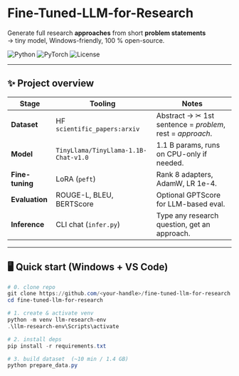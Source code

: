 # Fine-Tuned-LLM-for-Research
Generate full research **approaches** from short **problem statements**  
→ tiny model, Windows-friendly, 100 % open-source.

![Python](https://img.shields.io/badge/Python-3.10-blue)
![PyTorch](https://img.shields.io/badge/PyTorch-2.2-lightgrey)
![License](https://img.shields.io/badge/License-Apache%202.0-green)

---

## ✨ Project overview
| Stage | Tooling | Notes |
|-------|---------|-------|
| **Dataset** | HF `scientific_papers:arxiv` | Abstract → ✂︎ 1st sentence = *problem*, rest = *approach*. |
| **Model** | `TinyLlama/TinyLlama-1.1B-Chat-v1.0` | 1.1 B params, runs on CPU-only if needed. |
| **Fine-tuning** | LoRA (`peft`) | Rank 8 adapters, AdamW, LR 1e-4. |
| **Evaluation** | ROUGE-L, BLEU, BERTScore | Optional GPTScore for LLM-based eval. |
| **Inference** | CLI chat (`infer.py`) | Type any research question, get an approach. |

---

## 🖥️ Quick start (Windows + VS Code)

```powershell
# 0. clone repo
git clone https://github.com/<your-handle>/fine-tuned-llm-for-research.git
cd fine-tuned-llm-for-research

# 1. create & activate venv
python -m venv llm-research-env
.\llm-research-env\Scripts\activate

# 2. install deps
pip install -r requirements.txt

# 3. build dataset  (~10 min / 1.4 GB)
python prepare_data.py
